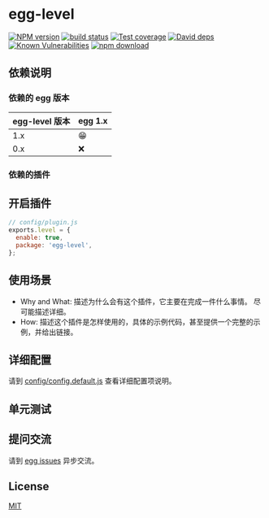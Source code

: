 # egg-level

[![NPM version][npm-image]][npm-url]
[![build status][travis-image]][travis-url]
[![Test coverage][codecov-image]][codecov-url]
[![David deps][david-image]][david-url]
[![Known Vulnerabilities][snyk-image]][snyk-url]
[![npm download][download-image]][download-url]

[npm-image]: https://img.shields.io/npm/v/egg-level.svg?style=flat-square
[npm-url]: https://npmjs.org/package/egg-level
[travis-image]: https://img.shields.io/travis/eggjs/egg-level.svg?style=flat-square
[travis-url]: https://travis-ci.org/eggjs/egg-level
[codecov-image]: https://img.shields.io/codecov/c/github/eggjs/egg-level.svg?style=flat-square
[codecov-url]: https://codecov.io/github/eggjs/egg-level?branch=master
[david-image]: https://img.shields.io/david/eggjs/egg-level.svg?style=flat-square
[david-url]: https://david-dm.org/eggjs/egg-level
[snyk-image]: https://snyk.io/test/npm/egg-level/badge.svg?style=flat-square
[snyk-url]: https://snyk.io/test/npm/egg-level
[download-image]: https://img.shields.io/npm/dm/egg-level.svg?style=flat-square
[download-url]: https://npmjs.org/package/egg-level

<!--
Description here.
-->

## 依赖说明

### 依赖的 egg 版本

egg-level 版本 | egg 1.x
--- | ---
1.x | 😁
0.x | ❌

### 依赖的插件
<!--

如果有依赖其它插件，请在这里特别说明。如

- security
- multipart

-->

## 开启插件

```js
// config/plugin.js
exports.level = {
  enable: true,
  package: 'egg-level',
};
```

## 使用场景

- Why and What: 描述为什么会有这个插件，它主要在完成一件什么事情。
尽可能描述详细。
- How: 描述这个插件是怎样使用的，具体的示例代码，甚至提供一个完整的示例，并给出链接。

## 详细配置

请到 [config/config.default.js](config/config.default.js) 查看详细配置项说明。

## 单元测试

<!-- 描述如何在单元测试中使用此插件，例如 schedule 如何触发。无则省略。-->

## 提问交流

请到 [egg issues](https://github.com/eggjs/egg/issues) 异步交流。

## License

[MIT](LICENSE)
